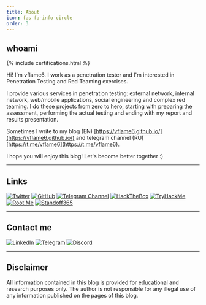 ```yaml
---
title: About
icon: fas fa-info-circle
order: 3
---
```


## whoami

{% include certifications.html %}

Hi! I'm vflame6. I work as a penetration tester and I'm interested in Penetration Testing and Red Teaming exercises. 

I provide various services in penetration testing: external network, internal network, web/mobile applications, social engineering and complex red teaming. I do these projects from zero to hero, starting with preparing the assessment, performing the actual testing and ending with my report and results presentation. 

Sometimes I write to my blog (EN) [https://vflame6.github.io/](https://vflame6.github.io/) and telegram channel (RU) [https://t.me/vflame6](https://t.me/vflame6).

I hope you will enjoy this blog! Let's become better together :)

---

## Links

<p align="left">
  <a href="https://x.com/MaksimRadaev" target="_blank"><img src="https://img.shields.io/badge/-Twitter-1D9BF0?style=for-the-badge" alt="Twitter"></a>
  <a href="https://github.com/vflame6" target="_blank"><img src="https://img.shields.io/badge/-GitHub-white?style=for-the-badge" alt="GitHub" /></a>
  <a href="https://t.me/vflame6" target="_blank"><img src="https://img.shields.io/badge/-Telegram-229ED9?style=for-the-badge" alt="Telegram Channel" /></a>
  <a href="https://app.hackthebox.com/profile/973692" target="_blank"><img src="https://img.shields.io/badge/-HackTheBox-9FEF00?style=for-the-badge" alt="HackTheBox" /></a>
  <a href="https://tryhackme.com/p/vflamie" target="_blank"><img src="https://img.shields.io/badge/-TryHackMe-1C2331?style=for-the-badge" alt="TryHackMe" /></a>
  <a href="https://www.root-me.org/vflame6?lang=en" target="_blank"><img src="https://img.shields.io/badge/-Root%20Me-191C22?style=for-the-badge" alt="Root Me" /></a>
  <a href="https://standoff365.com/profile/vflame6/" target="_blank"><img src="https://img.shields.io/badge/-Standoff365-6E4D8F?style=for-the-badge" alt="Standoff365" /></a>
</p>

---

## Contact me

<p align="left">
  <a href="https://www.linkedin.com/in/maksim-radaev/" target="_blank"><img src="https://img.shields.io/badge/-LinkedIn-0A66C2?style=for-the-badge&logo=LinkedIn&logoColor=white" alt="LinkedIn" /></a>
  <a href="https://t.me/vflame9" target="_blank"><img src="https://img.shields.io/badge/-Telegram-white?style=for-the-badge&logo=Telegram" alt="Telegram" /></a>
  <a href="https://discordapp.com/users/355932707827744779" target="_blank"><img src="https://img.shields.io/badge/-vflame6-2F3136?style=for-the-badge&logo=Discord" alt="Discord" /></a>
</p>

---

## Disclaimer

All information contained in this blog is provided for educational and research purposes only. The author is not responsible for any illegal use of any information published on the pages of this blog.
